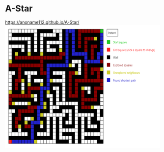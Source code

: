 # A-Star
https://anoname112.github.io/A-Star/
<br />
<a href="https://anoname112.github.io/A-Star/">
   <img src="https://raw.githubusercontent.com/Anoname112/A-Star/main/ss.png" title="A Star" height="400">
</a>
